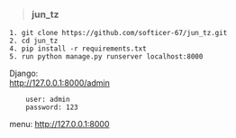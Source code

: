 > ### jun_tz

    1. git clone https://github.com/softicer-67/jun_tz.git
    2. cd jun_tz
    4. pip install -r requirements.txt
    5. run python manage.py runserver localhost:8000
  
  Django:        
        http://127.0.0.1:8000/admin
    
        user: admin
        password: 123
  menu:
        http://127.0.0.1:8000
